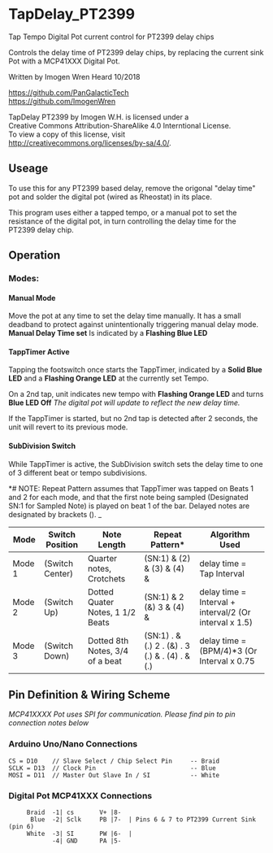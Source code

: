 # TapDelay_PT2399
Tap Tempo Digital Pot current control for PT2399 delay chips


 Controls the delay time of PT2399 delay chips, by replacing the
 current sink Pot with a MCP41XXX Digital Pot.

Written by Imogen Wren Heard 10/2018

https://github.com/PanGalacticTech   <br>
https://github.com/ImogenWren    <br>

TapDelay PT2399 by Imogen W.H. is licensed under a     <br>
Creative Commons Attribution-ShareAlike 4.0 Interntional License.    <br>
To view a copy of this license, visit     <br>
http://creativecommons.org/licenses/by-sa/4.0/.     <br>


## Useage

To use this for any PT2399 based delay, remove the origonal "delay time" pot and solder the digital pot (wired as Rheostat) in its place.

This program uses either a tapped tempo, or a manual pot to set the resistance of the digital pot, in turn controlling the delay time for the PT2399 delay chip.

## Operation

### Modes:

#### Manual Mode

Move the pot at any time to set the delay time manually. It has a small deadband to protect against unintentionally triggering manual delay mode. 
**Manual Delay Time set** Is indicated by a **Flashing Blue LED**

#### TappTimer Active

Tapping the footswitch once starts the TappTimer, indicated by a **Solid Blue LED** and a **Flashing Orange LED** at the currently set Tempo. <br>

On a 2nd tap, unit indicates new tempo with **Flashing Orange LED** and turns **Blue LED Off** 
_The digital pot will update to reflect the new delay time._

If the TappTimer is started, but no 2nd tap is detected after 2 seconds, the unit will revert to its previous mode.

#### SubDivision Switch

While TappTimer is active, the SubDivision switch sets the delay time to one of 3 different beat or tempo subdivisions.

*# NOTE: Repeat Pattern assumes that TappTimer was tapped on Beats 1 and 2 for each mode, and that the first note being sampled (Designated SN:1 for Sampled Note) is played on beat 1 of the bar. Delayed notes are designated by brackets (). _

| Mode | Switch Position | Note Length                    | Repeat Pattern*                                | Algorithm Used                                         |
|---   |---              |---                             |---                                             |---                                                     |
|Mode 1| (Switch Center) |Quarter notes, Crotchets        | (SN:1) & (2) & (3) & (4) &                     | delay time = Tap Interval                              |
|Mode 2| (Switch Up)     |Dotted Quater Notes, 1 1/2 Beats| (SN:1) & 2 (&) 3 & (4) &                       | delay time = Interval + interval/2  (Or interval x 1.5)|
|Mode 3| (Switch Down)   |Dotted 8th Notes, 3/4 of a beat | (SN:1) . & (.) 2 . (&) . 3 (.) & . (4) . & (.) | delay time = (BPM/4)\*3             (Or Interval x 0.75|                  
   
   
## Pin Definition & Wiring Scheme
_MCP41XXXX Pot uses SPI for communication. Please find pin to pin connection notes below_
   
 ### Arduino Uno/Nano Connections
```
CS = D10    // Slave Select / Chip Select Pin     -- Braid
SCLK = D13  // Clock Pin                          -- Blue
MOSI = D11  // Master Out Slave In / SI           -- White
```
   
 ###  Digital Pot MCP41XXX Connections 
```
     Braid  -1| cs       V+ |8-
      Blue  -2| Sclk     PB |7-  | Pins 6 & 7 to PT2399 Current Sink (pin 6)
     White  -3| SI       PW |6-  | 
            -4| GND      PA |5-
            
```            
